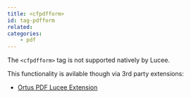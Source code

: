 ```yaml
---
title: <cfpdfform>
id: tag-pdfform
related:
categories:
    - pdf
---
```


The `<cfpdfform>` tag is not supported natively by Lucee.

This functionality is avilable though via 3rd party extensions:
* [Ortus PDF Lucee Extension](https://www.ortussolutions.com/products/ortuspdf)
